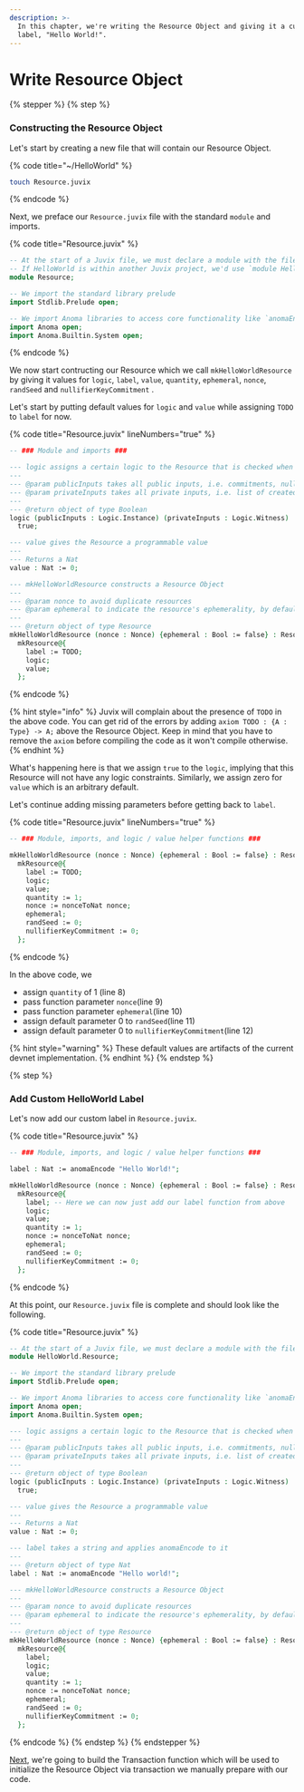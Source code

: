 ```yaml
---
description: >-
  In this chapter, we're writing the Resource Object and giving it a custom
  label, "Hello World!".
---
```


# Write Resource Object

{% stepper %}
{% step %}
### Constructing the Resource Object

Let's start by creating a new file that will contain our Resource Object.

{% code title="~/HelloWorld" %}
```bash
touch Resource.juvix
```
{% endcode %}

Next, we preface our `Resource.juvix` file with the standard `module` and imports.

{% code title="Resource.juvix" %}
```agda
-- At the start of a Juvix file, we must declare a module with the filename
-- If HelloWorld is within another Juvix project, we'd use `module HelloWorld.Resource`
module Resource;

-- We import the standard library prelude
import Stdlib.Prelude open;

-- We import Anoma libraries to access core functionality like `anomaEncode`
import Anoma open;
import Anoma.Builtin.System open;
```
{% endcode %}

We now start contructing our Resource which we call `mkHelloWorldResource` by giving it values for `logic`, `label`, `value`, `quantity`, `ephemeral`, `nonce`, `randSeed` and `nullifierKeyCommitment` .

Let's start by putting default values for `logic` and `value` while assigning `TODO` to `label` for now.

{% code title="Resource.juvix" lineNumbers="true" %}
```agda
-- ### Module and imports ###

--- logic assigns a certain logic to the Resource that is checked when it's consumed
---
--- @param publicInputs takes all public inputs, i.e. commitments, nullifiers, a tag, and appData
--- @param privateInputs takes all private inputs, i.e. list of created, consumed resources and customInputs
---
--- @return object of type Boolean
logic (publicInputs : Logic.Instance) (privateInputs : Logic.Witness) : Bool :=
  true;

--- value gives the Resource a programmable value
---
--- Returns a Nat
value : Nat := 0;

--- mkHelloWorldResource constructs a Resource Object
---
--- @param nonce to avoid duplicate resources
--- @param ephemeral to indicate the resource's ephemerality, by default `false`
---
--- @return object of type Resource
mkHelloWorldResource (nonce : Nonce) {ephemeral : Bool := false} : Resource :=
  mkResource@{
    label := TODO;
    logic;
    value;
  };
```
{% endcode %}

{% hint style="info" %}
Juvix will complain about the presence of `TODO` in the above code. You can get rid of the errors by adding `axiom TODO : {A : Type} -> A;` above the Resource Object. Keep in mind that you have to remove the `axiom` before compiling the code as it won't compile otherwise.
{% endhint %}

What's happening here is that we assign `true` to the `logic`, implying that this Resource will not have any logic constraints. Similarly, we assign zero for `value` which is an arbitrary default.

Let's continue adding missing parameters before getting back to `label`.

{% code title="Resource.juvix" lineNumbers="true" %}
```agda
-- ### Module, imports, and logic / value helper functions ###

mkHelloWorldResource (nonce : Nonce) {ephemeral : Bool := false} : Resource :=
  mkResource@{
    label := TODO;
    logic;
    value;
    quantity := 1;
    nonce := nonceToNat nonce;
    ephemeral;
    randSeed := 0;
    nullifierKeyCommitment := 0;
  };
```
{% endcode %}

In the above code, we

* assign `quantity` of 1 (line 8)
* pass function parameter `nonce`(line 9)
* pass function parameter `ephemeral`(line 10)
* assign default parameter 0 to `randSeed`(line 11)
* assign default parameter 0 to `nullifierKeyCommitment`(line 12)

{% hint style="warning" %}
These default values are artifacts of the current devnet implementation.
{% endhint %}
{% endstep %}

{% step %}
### Add Custom HelloWorld Label

Let's now add our custom label in `Resource.juvix`.&#x20;

{% code title="Resource.juvix" %}
```agda
-- ### Module, imports, and logic / value helper functions ###

label : Nat := anomaEncode "Hello World!";

mkHelloWorldResource (nonce : Nonce) {ephemeral : Bool := false} : Resource :=
  mkResource@{
    label; -- Here we can now just add our label function from above
    logic;
    value;
    quantity := 1;
    nonce := nonceToNat nonce;
    ephemeral;
    randSeed := 0;
    nullifierKeyCommitment := 0;
  };
```
{% endcode %}

At this point, our `Resource.juvix` file is complete and should look like the following.

{% code title="Resource.juvix" %}
```agda
-- At the start of a Juvix file, we must declare a module with the filename
module HelloWorld.Resource;

-- We import the standard library prelude
import Stdlib.Prelude open;

-- We import Anoma libraries to access core functionality like `anomaEncode`
import Anoma open;
import Anoma.Builtin.System open;

--- logic assigns a certain logic to the Resource that is checked when it's consumed
---
--- @param publicInputs takes all public inputs, i.e. commitments, nullifiers, a tag, and appData
--- @param privateInputs takes all private inputs, i.e. list of created, consumed resources and customInputs
--- 
--- @return object of type Boolean
logic (publicInputs : Logic.Instance) (privateInputs : Logic.Witness) : Bool :=
  true;

--- value gives the Resource a programmable value
---
--- Returns a Nat
value : Nat := 0;

--- label takes a string and applies anomaEncode to it
---
--- @return object of type Nat
label : Nat := anomaEncode "Hello world!";

--- mkHelloWorldResource constructs a Resource Object
---
--- @param nonce to avoid duplicate resources
--- @param ephemeral to indicate the resource's ephemerality, by default `false`
---
--- @return object of type Resource
mkHelloWorldResource (nonce : Nonce) {ephemeral : Bool := false} : Resource :=
  mkResource@{
    label;
    logic;
    value;
    quantity := 1;
    nonce := nonceToNat nonce;
    ephemeral;
    randSeed := 0;
    nullifierKeyCommitment := 0;
  };
```
{% endcode %}
{% endstep %}
{% endstepper %}

[Next](write-transaction-function.md), we're going to build the Transaction function which will be used to initialize the Resource Object via transaction we manually prepare with our code.

